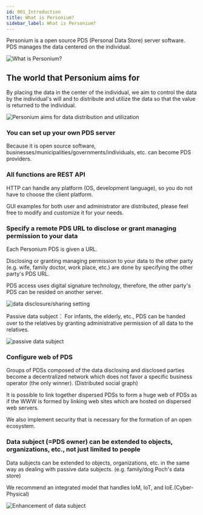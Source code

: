 ```yaml
---
id: 001_Introduction
title: What is Personium?  
sidebar_label: What is Personium?  
---
```


Personium is a open source PDS (Personal Data Store) server software.  
PDS manages the data centered on the individual.

![What is Personium?](assets/Personium.png "What is Personium?")  

## The world that Personium aims for

By placing the data in the center of the individual, we aim to control the data by the individual's will and to distribute and utilize the data so that the value is returned to the individual.

![Personium aims for data distribution and utilization](assets/personium_aims_for.png)

### You can set up your own PDS server

Because it is open source software, businesses/municipalities/governments/individuals, etc. can become PDS providers.

### All functions are REST API  

HTTP can handle any platform (OS, development language), so you do not have to choose the client platform.  

GUI examples for both user and administrator are distributed, please feel free to modify and customize it for your needs.  

### Specify a remote PDS URL to disclose or grant managing permission to your data  

Each Personium PDS is given a URL.  

Disclosing or granting managing permission to your data to the other party (e.g. wife, family doctor, work place, etc.) are done by specifying the other party's PDS URL.  

PDS access uses digital signature technology, therefore, the other party's PDS can be resided on another server.  

![data disclosure/sharing setting](assets/DisclosureData.png "data disclosure/sharing setting")

Passive data subject： For infants, the elderly, etc., PDS can be handed over to the relatives by granting administrative permission of all data to the relatives.  

![passive data subject](assets/PassiveDataSubject.png "passive data subject")

### Configure web of PDS  
Groups of PDSs composed of the data disclosing and disclosed parties become a decentralized network which does not favor a specific business operator (the only winner). (Distributed social graph)

It is possible to link together dispersed PDSs to form a huge web of PDSs as if the WWW is formed by linking web sites which are hosted on dispersed web servers.  

We also implement security that is necessary for the formation of an open ecosystem.

### Data subject (=PDS owner) can be extended to objects, organizations, etc., not just limited to people  
Data subjects can be extended to objects, organizations, etc. in the same way as dealing with passive data subjects. (e.g. family/dog Poch's data store)

We recommend an integrated model that handles IoM, IoT, and IoE.(Cyber-Physical)

![Enhancement of data subject](assets/ExpansionDataSubject.png "Enhancement of data subject")
